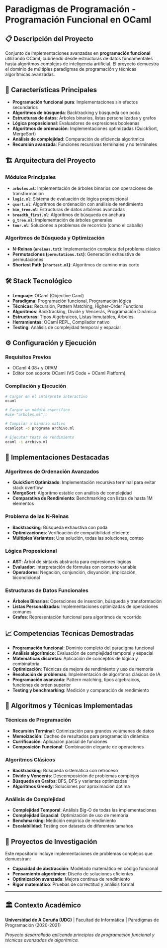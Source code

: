 # Paradigmas de Programación - Programación Funcional en OCaml

## 📋 Descripción del Proyecto

Conjunto de implementaciones avanzadas en **programación funcional** utilizando OCaml, cubriendo desde estructuras de datos fundamentales hasta algoritmos complejos de inteligencia artificial. El proyecto demuestra el dominio de múltiples paradigmas de programación y técnicas algorítmicas avanzadas.

## 🚀 Características Principales

- **Programación funcional pura**: Implementaciones sin efectos secundarios
- **Algoritmos de búsqueda**: Backtracking y búsqueda con poda
- **Estructuras de datos**: Árboles binarios, listas personalizadas y grafos
- **Lógica proposicional**: Evaluadores de expresiones booleanas
- **Algoritmos de ordenación**: Implementaciones optimizadas (QuickSort, MergeSort)
- **Análisis de complejidad**: Comparación de eficiencia algoritmica
- **Recursión avanzada**: Funciones recursivas terminales y no terminales

## 🏗️ Arquitectura del Proyecto

### Módulos Principales

- **`arboles.ml`**: Implementación de árboles binarios con operaciones de transformación
- **`logic.ml`**: Sistema de evaluación de lógica proposicional
- **`qsort.ml`**: Algoritmos de ordenación con análisis de rendimiento
- **`bin_tree.ml`**: Estructuras de datos arbóreas avanzadas
- **`breadth_first.ml`**: Algoritmos de búsqueda en anchura
- **`g_tree.ml`**: Implementación de árboles generales
- **`tour.ml`**: Soluciones a problemas de recorrido (como el caballo)

### Algoritmos de Búsqueda y Optimización

- **N-Reinas (`nreinas.txt`)**: Implementación completa del problema clásico
- **Permutaciones (`permutations.txt`)**: Generación exhaustiva de permutaciones
- **Shortest Path (`shortest.ml`)**: Algoritmos de camino más corto

## 🛠️ Stack Tecnológico

- **Lenguaje**: OCaml (Objective Caml)
- **Paradigma**: Programación funcional, Programación lógica
- **Técnicas**: Recursión, Pattern Matching, Higher-Order Functions
- **Algoritmos**: Backtracking, Divide y Vencerás, Programación Dinámica
- **Estructuras**: Tipos Algebraicos, Listas Inmutables, Árboles
- **Herramientas**: OCaml REPL, Compilador nativo
- **Testing**: Análisis de complejidad temporal y espacial

## ⚙️ Configuración y Ejecución

### Requisitos Previos

- OCaml 4.08+ y OPAM
- Editor con soporte OCaml (VS Code + OCaml Platform)

### Compilación y Ejecución

```bash
# Cargar en el intérprete interactivo
ocaml

# Cargar un módulo específico
#use "arboles.ml";;

# Compilar a binario nativo
ocamlopt -o programa archivo.ml

# Ejecutar tests de rendimiento
ocaml -i archivo.ml
```

## 🔧 Implementaciones Destacadas

### Algoritmos de Ordenación Avanzados
- **QuickSort Optimizado**: Implementación recursiva terminal para evitar stack overflow
- **MergeSort**: Algoritmo estable con análisis de complejidad
- **Comparativa de Rendimiento**: Benchmarking con listas de hasta 1M elementos

### Problema de las N-Reinas
- **Backtracking**: Búsqueda exhaustiva con poda
- **Optimizaciones**: Verificación de compatibilidad eficiente
- **Múltiples Variantes**: Una solución, todas las soluciones, conteo

### Lógica Proposicional
- **AST**: Árbol de sintaxis abstracta para expresiones lógicas
- **Evaluador**: Interpretación de fórmulas con contexto variable
- **Operadores**: Negación, conjunción, disyunción, implicación, bicondicional

### Estructuras de Datos Funcionales
- **Árboles Binarios**: Operaciones de inserción, búsqueda y transformación
- **Listas Personalizadas**: Implementaciones optimizadas de operaciones comunes
- **Grafos**: Representación funcional para algoritmos de recorrido

## 📈 Competencias Técnicas Demostradas

- **Programación funcional**: Dominio completo del paradigma funcional
- **Análisis algorítmico**: Evaluación de complejidad temporal y espacial
- **Matemáticas discretas**: Aplicación de conceptos de lógica y combinatoria
- **Optimización**: Técnicas de mejora de rendimiento y uso de memoria
- **Resolución de problemas**: Implementación de algoritmos clásicos de IA
- **Programación avanzada**: Pattern matching, tipos algebraicos, funciones de orden superior
- **Testing y benchmarking**: Medición y comparación de rendimiento

## 🎯 Algoritmos y Técnicas Implementadas

### Técnicas de Programación
- **Recursión Terminal**: Optimización para grandes volúmenes de datos
- **Memoización**: Cacheo de resultados para programación dinámica
- **Currificación**: Aplicación parcial de funciones
- **Composición Funcional**: Combinación elegante de operaciones

### Algoritmos Clásicos
- **Backtracking**: Búsqueda sistemática con retroceso
- **Divide y Vencerás**: Descomposición de problemas complejos
- **Búsqueda en Grafos**: BFS, DFS y variantes optimizadas
- **Algoritmos Greedy**: Soluciones por aproximación óptima

### Análisis de Complejidad
- **Complejidad Temporal**: Análisis Big-O de todas las implementaciones
- **Complejidad Espacial**: Optimización de uso de memoria
- **Benchmarking**: Medición empírica de rendimiento
- **Escalabilidad**: Testing con datasets de diferentes tamaños

## 🔬 Proyectos de Investigación

Este repositorio incluye implementaciones de problemas complejos que demuestran:
- **Capacidad de abstracción**: Modelado matemático en código funcional
- **Pensamiento algorítmico**: Diseño de soluciones eficientes
- **Optimización avanzada**: Mejora continua de rendimiento
- **Rigor matemático**: Pruebas de correctitud y análisis formal

---

## 🏛️ Contexto Académico

**Universidad de A Coruña (UDC)** | Facultad de Informática | Paradigmas de Programación (2020-2021)

*Proyecto desarrollado aplicando principios de programación funcional y técnicas avanzadas de algorítmica.*
